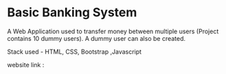 # Basic Banking System  
A Web Application used to transfer money between multiple users (Project contains 10 dummy users). A dummy user can also be created.  

Stack used - 
HTML, CSS, Bootstrap ,Javascript 
 
website link :  

